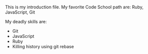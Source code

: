 This is my introduction file.
My favorite Code School path are: 
Ruby, JavaScript, Git

My deadly skills are:
* Git
* JavaScript
* Ruby
* Killing history using git rebase
